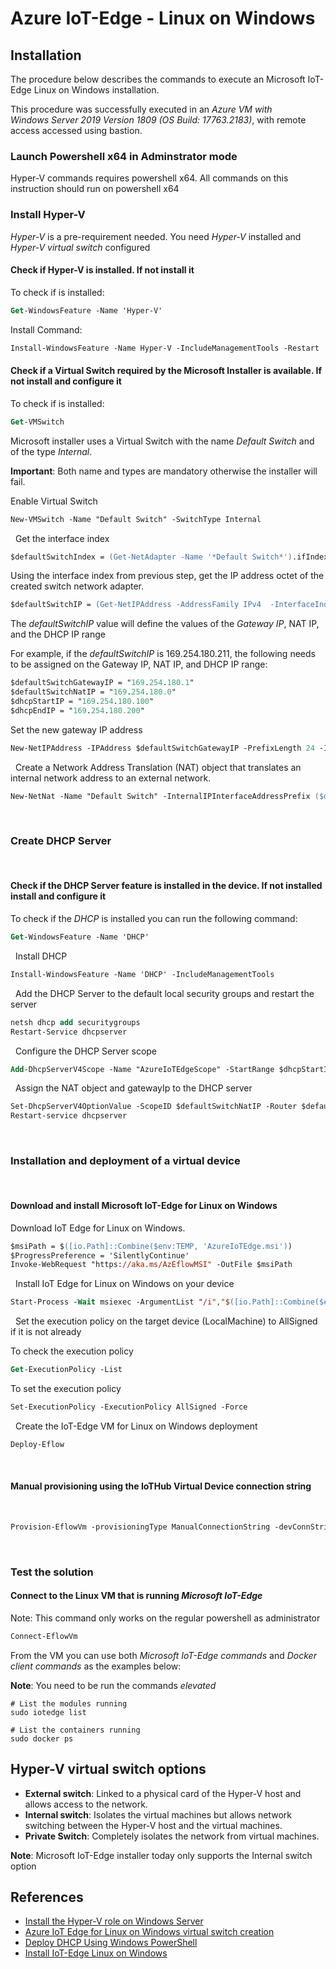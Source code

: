 # Azure IoT-Edge - Linux on Windows

## Installation

The procedure below describes the commands to execute an Microsoft IoT-Edge Linux on Windows installation. 

This procedure was successfully executed in an *Azure VM with Windows Server 2019 Version 1809 (OS Build: 17763.2183)*, with remote access accessed using bastion. 

### Launch Powershell x64 in Adminstrator mode

Hyper-V commands requires powershell x64. All commands on this instruction should run on powershell x64
 

### Install Hyper-V  

*Hyper-V* is a pre-requirement needed. You need *Hyper-V* installed and *Hyper-V virtual switch* configured

#### Check if Hyper-V is installed. If not install it

To check if is installed:

```ps
Get-WindowsFeature -Name 'Hyper-V'
```

Install Command:

```ps
Install-WindowsFeature -Name Hyper-V -IncludeManagementTools -Restart
```


#### Check if a Virtual Switch required by the Microsoft Installer is available. If not install and configure it

To check if is installed: 

```ps
Get-VMSwitch
```

Microsoft installer uses a Virtual Switch with the name *Default Switch* and of the type *Internal*. 

**Important**: Both name and types are mandatory otherwise the installer will fail.

Enable Virtual Switch  

```ps
New-VMSwitch -Name "Default Switch" -SwitchType Internal
```
 
Get the interface index

```ps
$defaultSwitchIndex = (Get-NetAdapter -Name '*Default Switch*').ifIndex
```

Using the interface index from previous step, get the IP address octet of the created switch network adapter.

```ps
$defaultSwitchIP = (Get-NetIPAddress -AddressFamily IPv4  -InterfaceIndex $defaultSwitchIndex).IPAddress
```

The *defaultSwitchIP* value will define the values of the *Gateway IP*, NAT IP, and the DHCP IP range

For example, if the *defaultSwitchIP* is 169.254.180.211, the following needs to be assigned on the Gateway IP, NAT IP, and DHCP IP range:
 
```ps
$defaultSwitchGatewayIP = "169.254.180.1"
$defaultSwitchNatIP = "169.254.180.0"
$dhcpStartIP = "169.254.180.100"
$dhcpEndIP = "169.254.180.200"
```

Set the new gateway IP address

```ps
New-NetIPAddress -IPAddress $defaultSwitchGatewayIP -PrefixLength 24 -InterfaceIndex $defaultSwitchIndex
```
 
Create a Network Address Translation (NAT) object that translates an internal network address to an external network.

```ps
New-NetNat -Name "Default Switch" -InternalIPInterfaceAddressPrefix ($defaultSwitchNatIP + "/24")
```
 

### Create DHCP Server
 

#### Check if the DHCP Server feature is installed in the device. If not installed install and configure it

To check if the *DHCP* is installed you can run the following command:

```ps
Get-WindowsFeature -Name 'DHCP'
```
 
Install DHCP

```ps
Install-WindowsFeature -Name 'DHCP' -IncludeManagementTools
```
 
Add the DHCP Server to the default local security groups and restart the server

```ps
netsh dhcp add securitygroups
Restart-Service dhcpserver
```
 
Configure the DHCP Server scope

```ps
Add-DhcpServerV4Scope -Name "AzureIoTEdgeScope" -StartRange $dhcpStartIP -EndRange $dhcpEndIP -SubnetMask 255.255.255.0 -State Active
```
 
Assign the NAT object and gatewayIp to the DHCP server


```ps
Set-DhcpServerV4OptionValue -ScopeID $defaultSwitchNatIP -Router $defaultSwitchGatewayIP
Restart-service dhcpserver
```
 

### Installation and deployment of a virtual device
 

#### Download and install Microsoft IoT-Edge for Linux on Windows

Download IoT Edge for Linux on Windows.

```ps
$msiPath = $([io.Path]::Combine($env:TEMP, 'AzureIoTEdge.msi'))
$ProgressPreference = 'SilentlyContinue'
Invoke-WebRequest "https://aka.ms/AzEflowMSI" -OutFile $msiPath
```
 
Install IoT Edge for Linux on Windows on your device

```ps
Start-Process -Wait msiexec -ArgumentList "/i","$([io.Path]::Combine($env:TEMP, 'AzureIoTEdge.msi'))","/qn"
```
 
Set the execution policy on the target device (LocalMachine) to AllSigned if it is not already

To check the execution policy 

```ps
Get-ExecutionPolicy -List
```

To set the execution policy

```ps
Set-ExecutionPolicy -ExecutionPolicy AllSigned -Force
```
 
Create the IoT-Edge VM for Linux on Windows deployment

```ps
Deploy-Eflow
```
 

#### Manual provisioning using the IoTHub Virtual Device connection string
 
```ps
Provision-EflowVm -provisioningType ManualConnectionString -devConnString "<iothub_virtual_device_connection_string>"
```
 

### Test the solution


#### Connect to the Linux VM that is running *Microsoft IoT-Edge* 

Note: This command only works on the regular powershell as administrator
 
```ps
Connect-EflowVm
```

From the VM you can use both *Microsoft IoT-Edge commands* and *Docker client commands* as the examples below: 

**Note**: You need to be run the commands *elevated*


```shell
# List the modules running 
sudo iotedge list 

# List the containers running 
sudo docker ps
```

## Hyper-V virtual switch options

- **External switch**: Linked to a physical card of the Hyper-V host and allows access to the network.
- **Internal switch**: Isolates the virtual machines but allows network switching between the Hyper-V host and the virtual machines.
- **Private Switch**: Completely isolates the network from virtual machines.

**Note**: Microsoft IoT-Edge installer today only supports the Internal switch option


## References

- [Install the Hyper-V role on Windows Server](https://docs.microsoft.com/en-us/windows-server/virtualization/hyper-v/get-started/install-the-hyper-v-role-on-windows-server)
- [Azure IoT Edge for Linux on Windows virtual switch creation](https://docs.microsoft.com/en-us/azure/iot-edge/how-to-create-virtual-switch?view=iotedge-2018-06)
- [Deploy DHCP Using Windows PowerShell](https://docs.microsoft.com/en-us/windows-server/networking/technologies/dhcp/dhcp-deploy-wps)
- [Install IoT-Edge Linux on Windows](https://docs.microsoft.com/en-us/azure/iot-edge/how-to-install-iot-edge-on-windows?view=iotedge-2018-06&tabs=powershell#manual-provisioning-using-the-connection-string)


